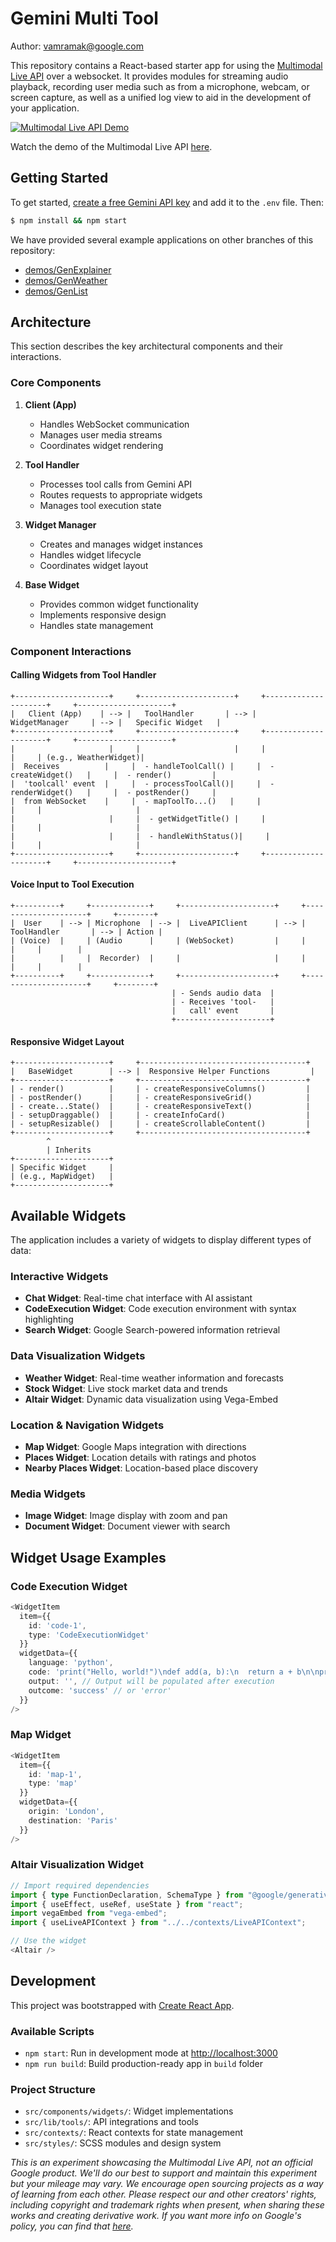 # Gemini Multi Tool

Author: vamramak@google.com

This repository contains a React-based starter app for using the [Multimodal Live API](https://ai.google.dev/api/multimodal-live) over a websocket. It provides modules for streaming audio playback, recording user media such as from a microphone, webcam, or screen capture, as well as a unified log view to aid in the development of your application.

[![Multimodal Live API Demo](readme/thumbnail.png)](https://www.youtube.com/watch?v=J_q7JY1XxFE)

Watch the demo of the Multimodal Live API [here](https://www.youtube.com/watch?v=J_q7JY1XxFE).

## Getting Started

To get started, [create a free Gemini API key](https://aistudio.google.com/apikey) and add it to the `.env` file. Then:

```bash
$ npm install && npm start
```

We have provided several example applications on other branches of this repository:

- [demos/GenExplainer](https://github.com/google-gemini/multimodal-live-api-web-console/tree/demos/genexplainer)
- [demos/GenWeather](https://github.com/google-gemini/multimodal-live-api-web-console/tree/demos/genweather)
- [demos/GenList](https://github.com/google-gemini/multimodal-live-api-web-console/tree/demos/genlist)

## Architecture

This section describes the key architectural components and their interactions.

### Core Components

1. **Client (App)**
   - Handles WebSocket communication
   - Manages user media streams
   - Coordinates widget rendering

2. **Tool Handler**
   - Processes tool calls from Gemini API
   - Routes requests to appropriate widgets
   - Manages tool execution state

3. **Widget Manager**
   - Creates and manages widget instances
   - Handles widget lifecycle
   - Coordinates widget layout

4. **Base Widget**
   - Provides common widget functionality
   - Implements responsive design
   - Handles state management

### Component Interactions

#### Calling Widgets from Tool Handler

```
+---------------------+     +---------------------+     +---------------------+     +---------------------+
|   Client (App)    | --> |   ToolHandler       | --> |   WidgetManager     | --> |   Specific Widget   |
+---------------------+     +---------------------+     +---------------------+     +---------------------+
|                     |     |                     |     |                     |     | (e.g., WeatherWidget)|
|  Receives          |     |  - handleToolCall() |     |  - createWidget()   |     |  - render()         |
|  'toolcall' event  |     |  - processToolCall()|     |  - renderWidget()   |     |  - postRender()     |
|  from WebSocket    |     |  - mapToolTo...()   |     |                     |     |                     |
|                     |     |  - getWidgetTitle() |     |                     |     |                     |
|                     |     |  - handleWithStatus()|     |                     |     |                     |
+---------------------+     +---------------------+     +---------------------+     +---------------------+
```

#### Voice Input to Tool Execution

```
+----------+     +-------------+     +---------------------+     +---------------------+     +--------+
|  User    | --> | Microphone  | --> |  LiveAPIClient      | --> |   ToolHandler       | --> | Action |
| (Voice)  |     | (Audio      |     | (WebSocket)         |     |                     |     |        |
|          |     |  Recorder)  |     |                     |     |                     |     |        |
+----------+     +-------------+     +---------------------+     +---------------------+     +--------+
                                    | - Sends audio data  |
                                    | - Receives 'tool-   |
                                    |   call' event       |
                                    +---------------------+
```

#### Responsive Widget Layout

```
+---------------------+     +-------------------------------------+
|   BaseWidget        | --> |  Responsive Helper Functions         |
+---------------------+     +-------------------------------------+
| - render()          |     | - createResponsiveColumns()         |
| - postRender()      |     | - createResponsiveGrid()            |
| - create...State()  |     | - createResponsiveText()            |
| - setupDraggable()  |     | - createInfoCard()                  |
| - setupResizable()  |     | - createScrollableContent()         |
+---------------------+     +-------------------------------------+
        ^
        | Inherits
+---------------------+
| Specific Widget     |
| (e.g., MapWidget)   |
+---------------------+
```

## Available Widgets

The application includes a variety of widgets to display different types of data:

### Interactive Widgets
- **Chat Widget**: Real-time chat interface with AI assistant
- **CodeExecution Widget**: Code execution environment with syntax highlighting
- **Search Widget**: Google Search-powered information retrieval

### Data Visualization Widgets
- **Weather Widget**: Real-time weather information and forecasts
- **Stock Widget**: Live stock market data and trends
- **Altair Widget**: Dynamic data visualization using Vega-Embed

### Location & Navigation Widgets
- **Map Widget**: Google Maps integration with directions
- **Places Widget**: Location details with ratings and photos
- **Nearby Places Widget**: Location-based place discovery

### Media Widgets
- **Image Widget**: Image display with zoom and pan
- **Document Widget**: Document viewer with search

## Widget Usage Examples

### Code Execution Widget
```typescript
<WidgetItem
  item={{
    id: 'code-1',
    type: 'CodeExecutionWidget'
  }}
  widgetData={{
    language: 'python',
    code: 'print("Hello, world!")\ndef add(a, b):\n  return a + b\n\nprint(add(5, 3))',
    output: '', // Output will be populated after execution
    outcome: 'success' // or 'error'
  }}
/>
```

### Map Widget
```typescript
<WidgetItem 
  item={{ 
    id: 'map-1', 
    type: 'map' 
  }} 
  widgetData={{ 
    origin: 'London',
    destination: 'Paris' 
  }} 
/>
```

### Altair Visualization Widget
```typescript
// Import required dependencies
import { type FunctionDeclaration, SchemaType } from "@google/generative-ai";
import { useEffect, useRef, useState } from "react";
import vegaEmbed from "vega-embed";
import { useLiveAPIContext } from "../../contexts/LiveAPIContext";

// Use the widget
<Altair />
```

## Development

This project was bootstrapped with [Create React App](https://github.com/facebook/create-react-app).

### Available Scripts

- `npm start`: Run in development mode at [http://localhost:3000](http://localhost:3000)
- `npm run build`: Build production-ready app in `build` folder

### Project Structure
- `src/components/widgets/`: Widget implementations
- `src/lib/tools/`: API integrations and tools
- `src/contexts/`: React contexts for state management
- `src/styles/`: SCSS modules and design system

_This is an experiment showcasing the Multimodal Live API, not an official Google product. We'll do our best to support and maintain this experiment but your mileage may vary. We encourage open sourcing projects as a way of learning from each other. Please respect our and other creators' rights, including copyright and trademark rights when present, when sharing these works and creating derivative work. If you want more info on Google's policy, you can find that [here](https://developers.google.com/terms/site-policies)._

